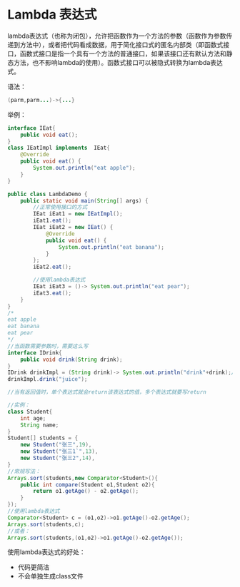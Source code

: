 # Lambda 表达式

lambda表达式（也称为闭包），允许把函数作为一个方法的参数（函数作为参数传递到方法中），或者把代码看成数据，用于简化接口式的匿名内部类（即函数式接口，函数式接口是指一个具有一个方法的普通接口，如果该接口还有默认方法和静态方法，也不影响lambda的使用）。函数式接口可以被隐式转换为lambda表达式。

语法：

```java
(parm,parm...)->{...}
```

举例：

```java
interface IEat{
    public void eat();
}
class IEatImpl implements  IEat{
    @Override
    public void eat() {
        System.out.println("eat apple");
    }
}

public class LambdaDemo {
    public static void main(String[] args) {
        //正常使用接口的方式
        IEat iEat1 = new IEatImpl();
        iEat1.eat();
        IEat iEat2 = new IEat() {
            @Override
            public void eat() {
                System.out.println("eat banana");
            }
        };
        iEat2.eat();

        //使用lambda表达式
        IEat iEat3 = ()-> System.out.println("eat pear");
        iEat3.eat();
    }
}
/*
eat apple
eat banana
eat pear
*/
//当函数需要参数时，需要这么写
interface IDrink{
    public void drink(String drink);
}
IDrink drinkImpl = (String drink)-> System.out.println("drink"+drink);//此处可以省略drink的数据类型
drinkImpl.drink("juice");

//当有返回值时，单个表达式就会return该表达式的值，多个表达式就要写return

//实例：
class Student{
    int age;
    String name;
}
Student[] students = {
    new Student("张三",19),
    new Student("张三1`",13),
    new Student("张三2",14),
}
//常规写法：
Arrays.sort(students,new Comparator<Student>(){
    public int compare(Student o1,Student o2){
        return o1.getAge() - o2.getAge();
    }
});
//使用lambda表达式
Comparator<Student> c = (o1,o2)->o1.getAge()-o2.getAge();
Arrays.sort(students,c);
//或者：
Arrays.sort(students,(o1,o2)->o1.getAge()-o2.getAge());
```

使用lambda表达式的好处：

+ 代码更简洁
+ 不会单独生成class文件

